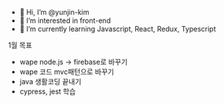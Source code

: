 - 👋 Hi, I’m @yunjin-kim
- 👀 I’m interested in front-end
- 🌱 I’m currently learning Javascript, React, Redux, Typescript

1월 목표
- wape node.js -> firebase로 바꾸기
- wape 코드 mvc패턴으로 바꾸기
- java 생활코딩 끝내기
- cypress, jest 학습
<!---
yunjin-kim/yunjin-kim is a ✨ special ✨ repository because its `README.md` (this file) appears on your GitHub profile.
You can click the Preview link to take a look at your changes.
--->
